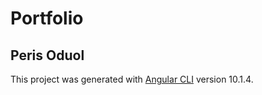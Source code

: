 # Portfolio

## Peris Oduol 

This project was generated with [Angular CLI](https://github.com/angular/angular-cli) version 10.1.4.


